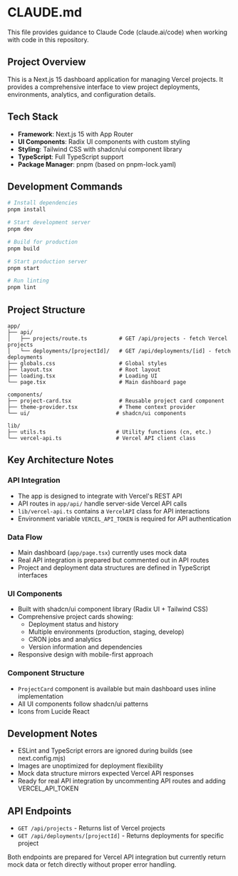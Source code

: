 # CLAUDE.md

This file provides guidance to Claude Code (claude.ai/code) when working with code in this repository.

## Project Overview

This is a Next.js 15 dashboard application for managing Vercel projects. It provides a comprehensive interface to view project deployments, environments, analytics, and configuration details.

## Tech Stack

- **Framework**: Next.js 15 with App Router
- **UI Components**: Radix UI components with custom styling
- **Styling**: Tailwind CSS with shadcn/ui component library
- **TypeScript**: Full TypeScript support
- **Package Manager**: pnpm (based on pnpm-lock.yaml)

## Development Commands

```bash
# Install dependencies
pnpm install

# Start development server
pnpm dev

# Build for production
pnpm build

# Start production server
pnpm start

# Run linting
pnpm lint
```

## Project Structure

```
app/
├── api/
│   ├── projects/route.ts          # GET /api/projects - fetch Vercel projects
│   └── deployments/[projectId]/   # GET /api/deployments/[id] - fetch deployments
├── globals.css                    # Global styles
├── layout.tsx                     # Root layout
├── loading.tsx                    # Loading UI
└── page.tsx                       # Main dashboard page

components/
├── project-card.tsx               # Reusable project card component
├── theme-provider.tsx             # Theme context provider
└── ui/                           # shadcn/ui components

lib/
├── utils.ts                      # Utility functions (cn, etc.)
└── vercel-api.ts                 # Vercel API client class
```

## Key Architecture Notes

### API Integration
- The app is designed to integrate with Vercel's REST API
- API routes in `app/api/` handle server-side Vercel API calls
- `lib/vercel-api.ts` contains a `VercelAPI` class for API interactions
- Environment variable `VERCEL_API_TOKEN` is required for API authentication

### Data Flow
- Main dashboard (`app/page.tsx`) currently uses mock data
- Real API integration is prepared but commented out in API routes
- Project and deployment data structures are defined in TypeScript interfaces

### UI Components
- Built with shadcn/ui component library (Radix UI + Tailwind CSS)
- Comprehensive project cards showing:
  - Deployment status and history
  - Multiple environments (production, staging, develop)
  - CRON jobs and analytics
  - Version information and dependencies
- Responsive design with mobile-first approach

### Component Structure
- `ProjectCard` component is available but main dashboard uses inline implementation
- All UI components follow shadcn/ui patterns
- Icons from Lucide React

## Development Notes

- ESLint and TypeScript errors are ignored during builds (see next.config.mjs)
- Images are unoptimized for deployment flexibility
- Mock data structure mirrors expected Vercel API responses
- Ready for real API integration by uncommenting API routes and adding VERCEL_API_TOKEN

## API Endpoints

- `GET /api/projects` - Returns list of Vercel projects
- `GET /api/deployments/[projectId]` - Returns deployments for specific project

Both endpoints are prepared for Vercel API integration but currently return mock data or fetch directly without proper error handling.
